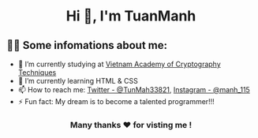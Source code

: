 

<h1 align="center">Hi 👋, I'm TuanManh</a></h1>

## 💁‍♂️ Some infomations about me: <br>

- 🔭 I’m currently studying at [Vietnam Academy of Cryptography Techniques](http://actvn.edu.vn/)
- 🌱 I’m currently learning HTML & CSS
- 📫 How to reach me: [Twitter - @TunMah33821](https://twitter.com/TunMah33821), [Instagram - @manh_115](https://www.instagram.com/manh_115/)
- ⚡ Fun fact: My dream is to become a talented programmer!!!
  

<h3 align="center">
Many thanks ❤️ for visting me !
</h3>
